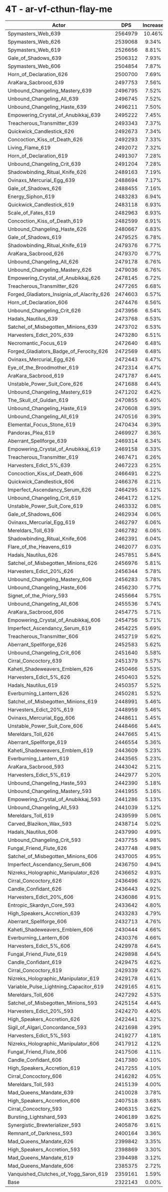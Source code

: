 # 4T - ar-vf-cthun-flay-me
| Actor | DPS | Increase |
|---|:---:|:---:|
|Spymasters_Web_639|2564979|10.46%|
|Spymasters_Web_626|2539068|9.34%|
|Spymasters_Web_619|2526656|8.81%|
|Gale_of_Shadows_639|2506312|7.93%|
|Spymasters_Web_606|2504854|7.87%|
|Horn_of_Declaration_626|2500700|7.69%|
|AraKara_Sacbrood_639|2497753|7.56%|
|Unbound_Changeling_Mastery_639|2496795|7.52%|
|Unbound_Changeling_All_639|2496745|7.52%|
|Unbound_Changeling_Haste_639|2496211|7.50%|
|Empowering_Crystal_of_Anubikkaj_639|2495222|7.45%|
|Treacherous_Transmitter_639|2493343|7.37%|
|Quickwick_Candlestick_626|2492673|7.34%|
|Concoction_Kiss_of_Death_626|2492293|7.33%|
|Living_Flame_619|2492072|7.32%|
|Horn_of_Declaration_619|2491307|7.28%|
|Unbound_Changeling_Crit_639|2491204|7.28%|
|Shadowbinding_Ritual_Knife_626|2489163|7.19%|
|Ovinaxs_Mercurial_Egg_639|2488694|7.17%|
|Gale_of_Shadows_626|2488455|7.16%|
|Energy_Siphon_619|2483283|6.94%|
|Quickwick_Candlestick_619|2483118|6.93%|
|Scale_of_Fates_619|2482963|6.93%|
|Concoction_Kiss_of_Death_619|2482599|6.91%|
|Unbound_Changeling_Haste_626|2480667|6.83%|
|Gale_of_Shadows_619|2479525|6.78%|
|Shadowbinding_Ritual_Knife_619|2479376|6.77%|
|AraKara_Sacbrood_626|2479370|6.77%|
|Unbound_Changeling_All_626|2479178|6.76%|
|Unbound_Changeling_Mastery_626|2479036|6.76%|
|Empowering_Crystal_of_Anubikkaj_626|2478145|6.72%|
|Treacherous_Transmitter_626|2477265|6.68%|
|Forged_Gladiators_Insignia_of_Alacrity_626|2474603|6.57%|
|Horn_of_Declaration_606|2474476|6.56%|
|Unbound_Changeling_Crit_626|2473956|6.54%|
|Hadals_Nautilus_639|2473768|6.53%|
|Satchel_of_Misbegotten_Minions_639|2473702|6.53%|
|Harvesters_Edict_20%_639|2473280|6.51%|
|Necromantic_Focus_619|2472640|6.48%|
|Forged_Gladiators_Badge_of_Ferocity_626|2472569|6.48%|
|Ovinaxs_Mercurial_Egg_626|2472443|6.47%|
|Eye_of_the_Broodmother_619|2472314|6.47%|
|AraKara_Sacbrood_619|2471787|6.44%|
|Unstable_Power_Suit_Core_626|2471688|6.44%|
|Unbound_Changeling_Mastery_619|2471202|6.42%|
|The_Skull_of_Guldan_619|2470855|6.40%|
|Unbound_Changeling_Haste_619|2470608|6.39%|
|Unbound_Changeling_All_619|2470516|6.39%|
|Elemental_Focus_Stone_619|2470434|6.39%|
|Pandoras_Plea_619|2469927|6.36%|
|Aberrant_Spellforge_639|2469314|6.34%|
|Empowering_Crystal_of_Anubikkaj_619|2469158|6.33%|
|Treacherous_Transmitter_619|2467471|6.26%|
|Harvesters_Edict_5%_639|2467223|6.25%|
|Concoction_Kiss_of_Death_606|2466491|6.22%|
|Quickwick_Candlestick_606|2466376|6.21%|
|Imperfect_Ascendancy_Serum_626|2464295|6.12%|
|Unbound_Changeling_Crit_619|2464172|6.12%|
|Unstable_Power_Suit_Core_619|2463332|6.08%|
|Gale_of_Shadows_606|2462934|6.06%|
|Ovinaxs_Mercurial_Egg_619|2462797|6.06%|
|Mereldars_Toll_639|2462782|6.06%|
|Shadowbinding_Ritual_Knife_606|2462391|6.04%|
|Flare_of_the_Heavens_619|2462077|6.03%|
|Hadals_Nautilus_626|2457851|5.84%|
|Satchel_of_Misbegotten_Minions_626|2456976|5.81%|
|Harvesters_Edict_20%_626|2456344|5.78%|
|Unbound_Changeling_Mastery_606|2456283|5.78%|
|Unbound_Changeling_Haste_606|2456230|5.77%|
|Signet_of_the_Priory_593|2455664|5.75%|
|Unbound_Changeling_All_606|2455536|5.74%|
|AraKara_Sacbrood_606|2454775|5.71%|
|Empowering_Crystal_of_Anubikkaj_606|2454756|5.71%|
|Imperfect_Ascendancy_Serum_619|2454225|5.69%|
|Treacherous_Transmitter_606|2452719|5.62%|
|Aberrant_Spellforge_626|2452583|5.62%|
|Unbound_Changeling_Crit_606|2451640|5.58%|
|Cirral_Concoctory_639|2451379|5.57%|
|Kaheti_Shadeweavers_Emblem_626|2450466|5.53%|
|Harvesters_Edict_5%_626|2450403|5.52%|
|Hadals_Nautilus_619|2450357|5.52%|
|Everburning_Lantern_626|2450281|5.52%|
|Satchel_of_Misbegotten_Minions_619|2448991|5.46%|
|Harvesters_Edict_20%_619|2448959|5.46%|
|Ovinaxs_Mercurial_Egg_606|2448611|5.45%|
|Unstable_Power_Suit_Core_606|2448466|5.44%|
|Mereldars_Toll_626|2447665|5.41%|
|Aberrant_Spellforge_619|2446554|5.36%|
|Kaheti_Shadeweavers_Emblem_619|2443609|5.23%|
|Everburning_Lantern_619|2443565|5.23%|
|AraKara_Sacbrood_593|2443042|5.21%|
|Harvesters_Edict_5%_619|2442977|5.20%|
|Unbound_Changeling_Haste_593|2442390|5.18%|
|Unbound_Changeling_Mastery_593|2441955|5.16%|
|Empowering_Crystal_of_Anubikkaj_593|2441286|5.13%|
|Unbound_Changeling_All_593|2441039|5.12%|
|Mereldars_Toll_619|2439599|5.06%|
|Carved_Blazikon_Wax_593|2438714|5.02%|
|Hadals_Nautilus_606|2437990|4.99%|
|Unbound_Changeling_Crit_593|2437755|4.98%|
|Fungal_Friend_Flute_626|2437748|4.98%|
|Satchel_of_Misbegotten_Minions_606|2437005|4.95%|
|Imperfect_Ascendancy_Serum_606|2436750|4.94%|
|Nizreks_Holographic_Manipulator_626|2436652|4.93%|
|Cirral_Concoctory_626|2436496|4.92%|
|Candle_Confidant_626|2436443|4.92%|
|Harvesters_Edict_20%_606|2436086|4.91%|
|Entropic_Skardyn_Core_593|2433642|4.80%|
|High_Speakers_Accretion_639|2433283|4.79%|
|Aberrant_Spellforge_606|2432713|4.76%|
|Kaheti_Shadeweavers_Emblem_606|2430444|4.66%|
|Everburning_Lantern_606|2430376|4.66%|
|Harvesters_Edict_5%_606|2429978|4.64%|
|Fungal_Friend_Flute_619|2429898|4.64%|
|Candle_Confidant_619|2429475|4.62%|
|Cirral_Concoctory_619|2429339|4.62%|
|Nizreks_Holographic_Manipulator_619|2429178|4.61%|
|Variable_Pulse_Lightning_Capacitor_619|2429165|4.61%|
|Mereldars_Toll_606|2427292|4.53%|
|Satchel_of_Misbegotten_Minions_593|2425154|4.44%|
|Harvesters_Edict_20%_593|2424270|4.40%|
|High_Speakers_Accretion_626|2422441|4.32%|
|Sigil_of_Algari_Concordance_593|2421698|4.29%|
|Harvesters_Edict_5%_593|2419277|4.18%|
|Nizreks_Holographic_Manipulator_606|2417912|4.12%|
|Fungal_Friend_Flute_606|2417506|4.11%|
|Candle_Confidant_606|2417380|4.10%|
|High_Speakers_Accretion_619|2417255|4.10%|
|Cirral_Concoctory_606|2416282|4.05%|
|Mereldars_Toll_593|2415139|4.00%|
|Mad_Queens_Mandate_639|2410028|3.78%|
|High_Speakers_Accretion_606|2407518|3.68%|
|Cirral_Concoctory_593|2406315|3.62%|
|Bursting_Lightshard_593|2406189|3.62%|
|Synergistic_Brewterializer_593|2405876|3.61%|
|Remnant_of_Darkness_593|2400164|3.36%|
|Mad_Queens_Mandate_626|2399842|3.35%|
|High_Speakers_Accretion_593|2398869|3.30%|
|Mad_Queens_Mandate_619|2394498|3.12%|
|Mad_Queens_Mandate_606|2385375|2.72%|
|Vanquished_Clutches_of_Yogg_Saron_619|2359161|1.59%|
|Base|2322143|0.00%|
